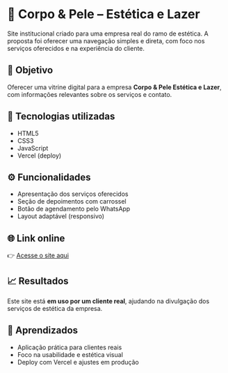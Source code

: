 # 💅 Corpo & Pele – Estética e Lazer

Site institucional criado para uma empresa real do ramo de estética. A proposta foi oferecer uma navegação simples e direta, com foco nos serviços oferecidos e na experiência do cliente.

## 📌 Objetivo

Oferecer uma vitrine digital para a empresa **Corpo & Pele Estética e Lazer**, com informações relevantes sobre os serviços e contato.

## 🔧 Tecnologias utilizadas

- HTML5
- CSS3
- JavaScript
- Vercel (deploy)

## ⚙️ Funcionalidades

- Apresentação dos serviços oferecidos
- Seção de depoimentos com carrossel
- Botão de agendamento pelo WhatsApp
- Layout adaptável (responsivo)

## 🌐 Link online

👉 [Acesse o site aqui](https://corpoepeleesteticaelazer.vercel.app)

## 📈 Resultados

Este site está **em uso por um cliente real**, ajudando na divulgação dos serviços de estética da empresa.

## 🧠 Aprendizados

- Aplicação prática para clientes reais
- Foco na usabilidade e estética visual
- Deploy com Vercel e ajustes em produção

